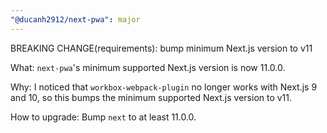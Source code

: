 ```yaml
---
"@ducanh2912/next-pwa": major
---
```


BREAKING CHANGE(requirements): bump minimum Next.js version to v11

What: `next-pwa`'s minimum supported Next.js version is now 11.0.0.

Why: I noticed that `workbox-webpack-plugin` no longer works with Next.js 9 and 10, so this bumps the minimum supported Next.js version to v11.

How to upgrade: Bump `next` to at least 11.0.0.
